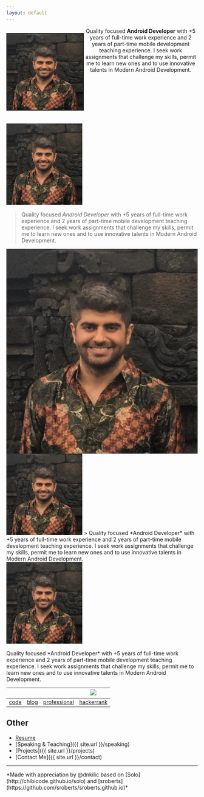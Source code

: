 ```yaml
---
layout: default
---
```


<p style="float: left;"><img style="border-width: 2px;" src="/src/profile.jpeg" width="200px" height="200px" border="1px" /></p>
<p style="text-align: center;">Quality focused <strong>Android Developer</strong> with +5 years of full-time work experience and 2 years of part-time mobile development teaching experience. I seek work assignments that challenge my skills, permit me to learn new ones and to use innovative talents in Modern Android Development.</p>
<div style="clear: left;">&nbsp;</div>

<div style="text-align: left"><img src="/src/profile.jpeg" width="200" />
</div>

> Quality focused *Android Developer* with +5 years of full-time work experience and 2 years of part-time mobile development teaching experience. I seek work assignments that challenge my skills, permit me to learn new ones and to use innovative talents in Modern Android Development.

<img align="left" src="/src/profile.jpeg">

>

<div style="text-align: left">
<img src="/src/profile.jpeg" width="200" />
> Quality focused *Android Developer* with +5 years of full-time work experience and 2 years of part-time mobile development teaching experience. I seek work assignments that challenge my skills, permit me to learn new ones and to use innovative talents in Modern Android Development.
</div>



<div style="text-align: left">
<img src="/src/profile.jpeg" width="200" />
<p>Quality focused *Android Developer* with +5 years of full-time work experience and 2 years of part-time mobile development teaching experience. I seek work assignments that challenge my skills, permit me to learn new ones and to use innovative talents in Modern Android Development.</p>
</div>



| <i class="fa fa-github" aria-hidden="true"></i> | <i class="fa fa-medium" aria-hidden="true"></i> | <i class="fa fa-linkedin" aria-hidden="true"></i> | <img src="https://hrcdn.net/fcore/assets/brand/h_mark_sm-966d2b45e3.svg" >
|:-----------------------------------------------:|:-----------------------------------------------:|:---------------------------------------------------------:|:---------------------------------------------------------:|
|     [code](https://github.com/dnkilic)     |    [blog](https://medium.com/@dnkilic)    |    [professional](https://www.linkedin.com/in/dnkilic/)    |    [hackerrank](https://www.hackerrank.com/dnkilic)    |

## Other

- [Resume](https://docs.google.com/document/d/1yaeVObgWH_42z2ADjt5kZudmuw3_odcmeodin66_fNA/edit?usp=sharing)
- [Speaking & Teaching]({{ site.url }}/speaking)
- [Projects]({{ site.url }}/projects)
- [Contact Me]({{ site.url }}/contact)

<hr>
*Made with appreciation by @dnkilic based on [Solo](http://chibicode.github.io/solo) and [sroberts](https://github.com/sroberts/sroberts.github.io)*
